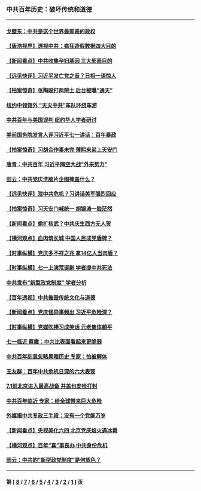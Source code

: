 ### 中共百年历史：破坏传统和道德
---
#### [戈壁东：中共是这个世界最邪恶的政权](../../pages/nf1176114/n13085641.md?09030430) 
#### [【唐浩视界】透视中共：疯狂造假数据四大目的](../../pages/nf1176114/n13080590.md?09030430) 
#### [【新闻看点】中共收集孕妇基因 三大邪恶目的](../../pages/nf1176114/n13077182.md?09030430) 
#### [【远见快评】习近平发亡党之音？日相一语惊人](../../pages/nf1176114/n13074809.md?09030430) 
#### [【拍案惊奇】张陶殴打两院士 后台被曝“通天”](../../pages/nf1176114/n13070496.md?09030430) 
#### [纽约中领馆外 “天灭中共”车队环绕车游](../../pages/nf1176114/n13070693.md?09030430) 
#### [中共百年与美国误判 纽约华人学者研讨](../../pages/nf1176114/n13067969.md?09030430) 
#### [美前国务院发言人评习近平七一讲话：百年暴政](../../pages/nf1176114/n13066986.md?09030430) 
#### [【拍案惊奇】习胡合作事未完 薄熙来弟上天安门](../../pages/nf1176114/n13065867.md?09030430) 
#### [唐青：中共百年 习近平隔空大战“外来势力”](../../pages/nf1176114/n13065976.md?09030430) 
#### [田云：中共党庆洗脑片企图掩盖什么？](../../pages/nf1176114/n13064395.md?09030430) 
#### [【远见快评】泄中共危机？习讲话美军强烈回应](../../pages/nf1176114/n13064269.md?09030430) 
#### [【拍案惊奇】习天安门喊统一 胡锦涛一脸茫然](../../pages/nf1176114/n13063233.md?09030430) 
#### [【新闻看点】偷扩核武？中共庆生西方无人贺](../../pages/nf1176114/n13061263.md?09030430) 
#### [【横河观点】血肉筑长城 中国人民成党盾牌？](../../pages/nf1176114/n13061779.md?09030430) 
#### [【时事纵横】党庆多不祥之兆 拿14亿人当肉盾？](../../pages/nf1176114/n13061709.md?09030430) 
#### [【时事纵横】七一上演荒诞剧 学者提中共死法](../../pages/nf1176114/n13058990.md?09030430) 
#### [中共发布“新型政党制度” 学者分析](../../pages/nf1176114/n13056354.md?09030430) 
#### [【百年透视】中共摧毁传统文化与道德](../../pages/nf1176114/n13057253.md?09030430) 
#### [【新闻看点】党庆怪异事频出 习近平危险深？](../../pages/nf1176114/n13056781.md?09030430) 
#### [【时事纵横】党媒吹捧习成笑话 元老集体躺平](../../pages/nf1176114/n13056792.md?09030430) 
#### [七一临近 蔡霞：中共比表面看起来更脆弱](../../pages/nf1176114/n13056418.md?09030430) 
#### [中共百年刻意忽略黑暗历史 专家：怕被解体](../../pages/nf1176114/n13056056.md?09030430) 
#### [王友群：百年中共危机日深的六大表现](../../pages/nf1176114/n13054263.md?09030430) 
#### [7.1前北京进入最高战备 井盖也安检打封](../../pages/nf1176114/n13053641.md?09030430) 
#### [中共百年临近 专家：给全球带来巨大危险](../../pages/nf1176114/n13053663.md?09030430) 
#### [外媒揭中共专政三手段：没有一个党能万岁](../../pages/nf1176114/n13049352.md?09030430) 
#### [【新闻看点】央视美化六四 北京党庆焰火遇冰雹](../../pages/nf1176114/n13048310.md?09030430) 
#### [【横河观点】百年“喜”事丧办 中共身份危机](../../pages/nf1176114/n13049869.md?09030430) 
#### [田云：中共的“新型政党制度”是何货色？](../../pages/nf1176114/n13049010.md?09030430) 

---
#### 第 [ [8](./8.md?09030430) / [7](./7.md?09030430) / [6](./6.md?09030430) / [5](./5.md?09030430) / [4](./4.md?09030430) / [3](./3.md?09030430) / [2](./2.md?09030430) / [1](./1.md?09030430) ] 页
